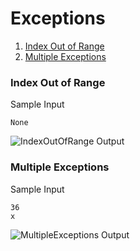 # Exceptions

1.  [Index Out of Range](https://github.com/quintanillach/mssa-sample-portfolio/tree/master/src/Exceptions#index-out-of-range)
2.  [Multiple Exceptions](https://github.com/quintanillach/mssa-sample-portfolio/tree/master/src/Exceptions#multiple-exceptions)

### Index Out of Range


Sample Input

```
None
```

![IndexOutOfRange Output](https://github.com/quintanillach/mssa-sample-portfolio/blob/master/img/IndexOutOfRange.PNG)

### Multiple Exceptions


Sample Input

```
36
x
```

![MultipleExceptions Output](https://github.com/quintanillach/mssa-sample-portfolio/blob/master/img/MultipleExceptions.PNG)